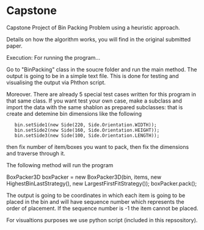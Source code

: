 # Capstone
Capstone Project of Bin Packing Problem using a heuristic approach.

Details on how the algorithm works, you will find in the original submitted paper.

Execution: For running the program...

Go to "BinPacking" class in the soucre folder and run the main method. The output is going to be in a simple text file. 
This is done for testing and visualising the output via Phthon script.

Moreover. There are already 5 special test cases written for this program in that same class. If you want test your own case, make a subclass and import the data with the same shablon as prepared subclasses: that is create and detemine bin dimensions like the following 

       bin.setSide1(new Side(220, Side.Orientation.WIDTH));
       bin.setSide2(new Side(160, Side.Orientation.HEIGHT));
       bin.setSide3(new Side(100, Side.Orientation.LENGTH));

then fix number of item/boxes you want to pack, then fix the dimensions and traverse through it.

The following method will run the program

BoxPacker3D boxPacker = new BoxPacker3D(bin, items, new HighestBinLastStrategy(), new LargestFirstFitStrategy());
boxPacker.pack();

The output is going to be coordinates in which each item is going to be placed in the bin and will have sequence number which represents the order of placement. If the sequence number is -1 the item cannot be placed.

For visualtions purposes we use python script (included in this repsository).
